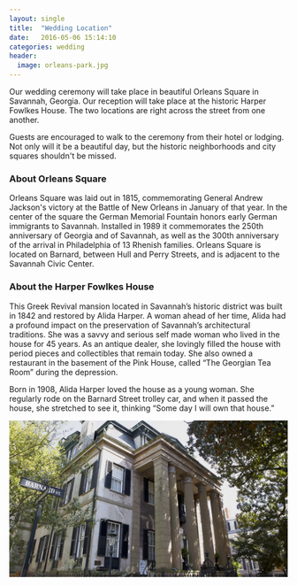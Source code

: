 ```yaml
---
layout: single
title:  "Wedding Location"
date:   2016-05-06 15:14:10
categories: wedding
header:
  image: orleans-park.jpg
---
```


Our wedding ceremony will take place in beautiful Orleans Square in Savannah, Georgia. Our reception will take place at the historic Harper Fowlkes House. The two locations are right across the street from one another.

Guests are encouraged to walk to the ceremony from their hotel or lodging. Not only will it be a beautiful day, but the historic neighborhoods and city squares shouldn't be missed.

### About Orleans Square

Orleans Square was laid out in 1815, commemorating General Andrew Jackson's victory at the Battle of New Orleans in January of that year. In the center of the square the German Memorial Fountain honors early German immigrants to Savannah. Installed in 1989 it commemorates the 250th anniversary of Georgia and of Savannah, as well as the 300th anniversary of the arrival in Philadelphia of 13 Rhenish families. Orleans Square is located on Barnard, between Hull and Perry Streets, and is adjacent to the Savannah Civic Center.

### About the Harper Fowlkes House

This Greek Revival mansion located in Savannah’s historic district was built in 1842 and restored by Alida Harper. A woman ahead of her time, Alida had a profound impact on the preservation of Savannah’s architectural traditions.  She was a savvy and serious self made woman who lived in the house for 45 years. As an antique dealer, she lovingly filled the house with period pieces and collectibles that remain today. She also owned a restaurant in the basement of the Pink House, called “The Georgian Tea Room” during the depression.

Born in 1908, Alida Harper loved the house as a young woman. She regularly rode on the Barnard Street trolley car, and when it passed the house, she stretched to see it, thinking “Some day I will own that house.”

![Harper Fowlkes House](/images/harper-house.jpg)
